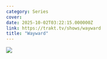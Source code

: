 ```yaml
---
category: Series
cover: 
date: 2025-10-02T03:22:15.000000Z
link: https://trakt.tv/shows/wayward
title: "Wayward"
---
```


![](https://walter-r2.trakt.tv/images/shows/000/242/696/fanarts/thumb/19a1a8f899.jpg)